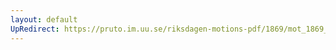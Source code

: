 ```yaml
---
layout: default
UpRedirect: https://pruto.im.uu.se/riksdagen-motions-pdf/1869/mot_1869__ak__28.pdf
---
```

